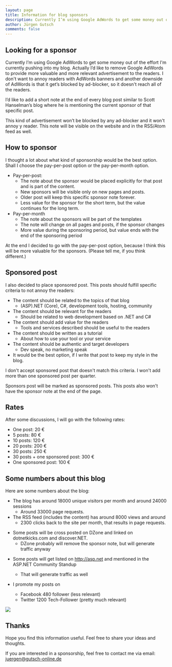 ```yaml
---
layout: page
title: Information for blog sponsors
description: Currently I’m using Google AdWords to get some money out of the effort I push into my blog. Actually I’d like to remove Google AdWords to provide more valuable and more relevant advertisement to the readers. I don't want to annoy readers with AdWords banners and unrelated content.
author: Jürgen Gutsch
comments: false
---
```


## Looking for a sponsor

Currently I’m using Google AdWords to get some money out of the effort I'm currently pushing into my blog. Actually I’d like to remove Google AdWords to provide more valuable and more relevant advertisement to the readers. I don't want to annoy readers with AdWords banners and another downside of AdWords is that it get’s blocked by ad-blocker, so it doesn't reach all of the readers.

 I’d like to add a short note at the end of every blog post similar to Scott Hanselman’s blog where he is mentioning the current sponsor of that specific post.

This kind of advertisement won’t be blocked by any ad-blocker and it won't annoy y reader. This note will be visible on the website and in the RSS/Atom feed as well.

## How to sponsor

I thought a lot about what kind of sponsorship would be the best option. Shall I choose the pay-per-post option or the pay-per-month option.

* Pay-per-post:
  * The note about the sponsor would be placed explicitly for that post and is part of the content.
  * New sponsors will be visible only on new pages and posts.
  * Older post will keep this specific sponsor note forever.
  * Less value for the sponsor for the short term, but the value continues for the long term.
* Pay-per-month
  * The note about the sponsors will be part of the templates
  * The note will change on all pages and posts, if the sponsor changes
  * More value during the sponsoring period, but value ends with the end of the sponsoring period

At the end I decided to go with the pay-per-post option, because I think this will be more valuable for the sponsors. (Please tell me, if you think different.)

## Sponsored post

I also decided to place sponsored post. This posts should fulfill specific criteria to not annoy the readers:

* The content should be related to the topics of that blog
  * (ASP).NET (Core), C#, development tools, hosting, community
* The content should be relevant for the readers
  * Should be related to web development based on .NET and C#
* The content should add value for the readers
  * Tools and services described should be useful to the readers
* The content should be written as a tutorial
  * About how to use your tool or your service
* The content should be authentic and target developers
  * Dev speak, no marketing speak
* It would be the best option, if I write that post to keep my style in the blog.

I don't accept sponsored post that doesn't match this criteria. I won't add more than one sponsored post per quarter.

Sponsors post will be marked as sponsored posts. This posts also won't have the sponsor note at the end of the page.

## Rates

After some discussions, I will go with the following rates:

- One post: 20 €
- 5 posts: 80 €
- 10 posts: 120 €
- 20 posts: 200 €
- 30 posts: 250 €
- 30 posts + one sponsored post: 300 € 
- One sponsored post: 100 €

## Some numbers about this blog 

Here are some numbers about the blog:

- The blog has around 18000 unique visitors per month and around 24000 sessions 
  - Around 33000 page requests.
- The RSS feed (includes the content) has around 8000 views and around 
  - 2300 clicks back to the site per month, that results in page requests.

* Some posts will be cross posted on DZone and linked on dotnetkicks.com and discover.NET. 
  * DZone probably will remove the sponsor note, but will generate traffic anyway

- Some posts will get listed on <http://asp.net> and mentioned in the ASP.NET Community Standup

  - That will generate traffic as well
- I promote my posts on 
  - Facebook 480 follower (less relevant)
  - Twitter 1200 Tech-Follower (pretty much relevant)

![]({{site.baseurl}}/img/sponsors/October2018.jpg)



## Thanks

Hope you find this information useful. Feel free to share your ideas and thoughts. 

If you are interested in a sponsorship, feel free to contact me via email: juergen@gutsch-online.de